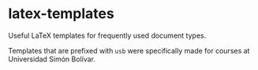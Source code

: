 latex-templates
===============

Useful LaTeX templates for frequently used document types.

Templates that are prefixed with `usb` were specifically made for courses at
Universidad Simón Bolívar.
